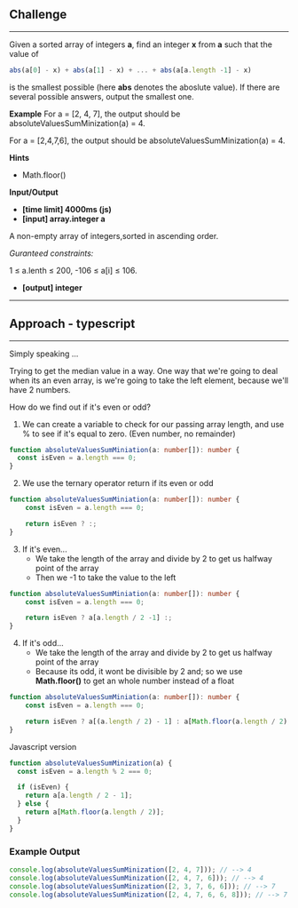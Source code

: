 ## Challenge

---

Given a sorted array of integers **a**, find an integer **x** from **a** such that the value of

```javascript
abs(a[0] - x) + abs(a[1] - x) + ... + abs(a[a.length -1] - x)
```

is the smallest possible (here **abs** denotes the aboslute value). If there are several possible answers, output the smallest one.

**Example**
For a = [2, 4, 7], the output should be absoluteValuesSumMinization(a) = 4.

For a = [2,4,7,6], the output should be absoluteValuesSumMinization(a) = 4.

**Hints**

- Math.floor()

**Input/Output**

- **[time limit] 4000ms (js)**
- **[input] array.integer a**

A non-empty array of integers,sorted in ascending order.

_Guranteed constraints:_

1 ≤ a.lenth ≤ 200,
-106 ≤ a[i] ≤ 106.

- **[output] integer**

---

## Approach - typescript

---

Simply speaking ...

Trying to get the median value in a way. One way that we're going to deal when its an even array, is we're going to take the left element, because we'll have 2 numbers.

How do we find out if it's even or odd?

1.  We can create a variable to check for our passing array length, and use % to see if it's equal to zero. (Even number, no remainder)

```typescript
function absoluteValuesSumMiniation(a: number[]): number {
  const isEven = a.length === 0;
}
```

2.  We use the ternary operator return if its even or odd

```typescript
function absoluteValuesSumMiniation(a: number[]): number {
    const isEven = a.length === 0;

    return isEven ? :;
}
```

3.  If it's even...
    - We take the length of the array and divide by 2 to get us halfway point of the array
    - Then we -1 to take the value to the left

```typescript
function absoluteValuesSumMiniation(a: number[]): number {
    const isEven = a.length === 0;

    return isEven ? a[a.length / 2 -1] :;
}
```

4.  If it's odd...
    - We take the length of the array and divide by 2 to get us halfway point of the array
    - Because its odd, it wont be divisible by 2 and; so we use **Math.floor()** to get an whole number instead of a float

```typescript
function absoluteValuesSumMiniation(a: number[]): number {
    const isEven = a.length === 0;

    return isEven ? a[(a.length / 2) - 1] : a[Math.floor(a.length / 2);
}
```

Javascript version

```javascript
function absoluteValuesSumMinization(a) {
  const isEven = a.length % 2 === 0;

  if (isEven) {
    return a[a.length / 2 - 1];
  } else {
    return a[Math.floor(a.length / 2)];
  }
}
```

### Example Output

```typescript
console.log(absoluteValuesSumMinization([2, 4, 7])); // --> 4
console.log(absoluteValuesSumMinization([2, 4, 7, 6])); // --> 4
console.log(absoluteValuesSumMinization([2, 3, 7, 6, 6])); // --> 7
console.log(absoluteValuesSumMinization([2, 4, 7, 6, 6, 8])); // --> 7
```
